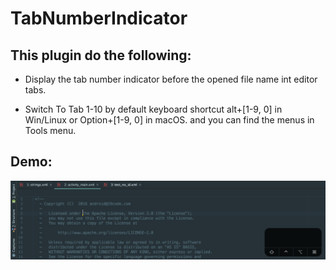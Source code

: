 # TabNumberIndicator
## This plugin do the following:
 * Display the tab number indicator before the opened file name int editor tabs.

 * Switch To Tab 1-10 by default keyboard shortcut alt+[1-9, 0] in Win/Linux or Option+[1-9, 0] in macOS. and you can find the menus in Tools menu.

## Demo:
![TabNumberIndicator](https://github.com/Khande/TabNumberIndicator/raw/release/TabNumberIndicatorDemo.gif)
